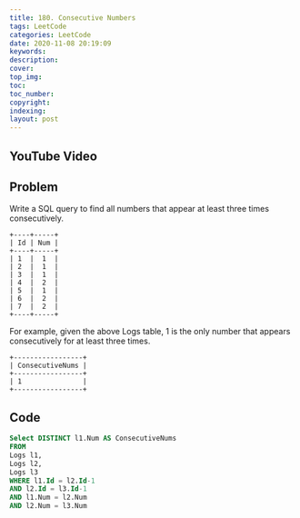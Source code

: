 ```yaml
---
title: 180. Consecutive Numbers
tags: LeetCode
categories: LeetCode
date: 2020-11-08 20:19:09
keywords:
description:
cover:
top_img:
toc:
toc_number:
copyright:
indexing:
layout: post
---
```


## YouTube Video

## Problem

Write a SQL query to find all numbers that appear at least three times consecutively.

```
+----+-----+
| Id | Num |
+----+-----+
| 1  |  1  |
| 2  |  1  |
| 3  |  1  |
| 4  |  2  |
| 5  |  1  |
| 6  |  2  |
| 7  |  2  |
+----+-----+
```

For example, given the above Logs table, 1 is the only number that appears consecutively for at least three times.

```
+-----------------+
| ConsecutiveNums |
+-----------------+
| 1               |
+-----------------+
```

## Code

```sql
Select DISTINCT l1.Num AS ConsecutiveNums
FROM
Logs l1,
Logs l2,
Logs l3
WHERE l1.Id = l2.Id-1
AND l2.Id = l3.Id-1
AND l1.Num = l2.Num
AND l2.Num = l3.Num
```
